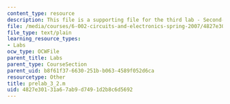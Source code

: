 ```yaml
---
content_type: resource
description: This file is a supporting file for the third lab - Second-order networks.
file: /media/courses/6-002-circuits-and-electronics-spring-2007/4827e30131a67ab9d7491d2b8c6d5692_prelab_3_2.m
file_type: text/plain
learning_resource_types:
- Labs
ocw_type: OCWFile
parent_title: Labs
parent_type: CourseSection
parent_uid: b8f61f37-6630-251b-b063-4589f052d6ca
resourcetype: Other
title: prelab_3_2.m
uid: 4827e301-31a6-7ab9-d749-1d2b8c6d5692
---
```

